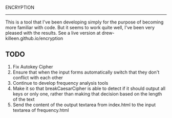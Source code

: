 ENCRYPTION
**********

This is a tool that I've been developing simply for the purpose of becoming more familiar with code. But it seems to work quite well, I've been very pleased with the results. See a live version at drew-killeen.github.io/encryption

TODO
----
1. Fix Autokey Cipher
2. Ensure that when the input forms automatically switch that they don't conflict with each other
3. Continue to develop frequency analysis tools
4. Make it so that breakCaesarCipher is able to detect if it should output all keys or only one, rather than making that decision based on the length of the text
5. Send the content of the output textarea from index.html to the input textarea of frequency.html